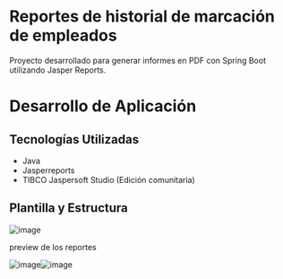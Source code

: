 # Reportes de historial de marcación de empleados

Proyecto desarrollado para generar informes en PDF con Spring Boot utilizando Jasper Reports.

# Desarrollo de Aplicación

## Tecnologías Utilizadas

- Java
- Jasperreports
- TIBCO Jaspersoft Studio (Edición comunitaria)

## Plantilla y Estructura

![image](https://user-images.githubusercontent.com/112280392/199644347-a577b5fc-5131-43e7-a142-3af5b43c3213.png)

preview de los reportes

![image](https://user-images.githubusercontent.com/112280392/199645315-0427b1a6-3dbd-4fbf-a4b5-45310568e4ee.png)![image](https://user-images.githubusercontent.com/112280392/199645426-71afcd6a-ca8b-4582-95a0-3df9f2125cfe.png)

